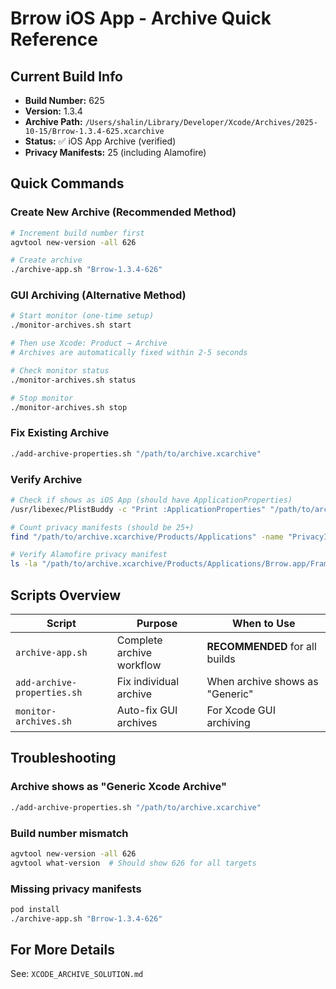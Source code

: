 # Brrow iOS App - Archive Quick Reference

## Current Build Info
- **Build Number:** 625
- **Version:** 1.3.4
- **Archive Path:** `/Users/shalin/Library/Developer/Xcode/Archives/2025-10-15/Brrow-1.3.4-625.xcarchive`
- **Status:** ✅ iOS App Archive (verified)
- **Privacy Manifests:** 25 (including Alamofire)

## Quick Commands

### Create New Archive (Recommended Method)
```bash
# Increment build number first
agvtool new-version -all 626

# Create archive
./archive-app.sh "Brrow-1.3.4-626"
```

### GUI Archiving (Alternative Method)
```bash
# Start monitor (one-time setup)
./monitor-archives.sh start

# Then use Xcode: Product → Archive
# Archives are automatically fixed within 2-5 seconds

# Check monitor status
./monitor-archives.sh status

# Stop monitor
./monitor-archives.sh stop
```

### Fix Existing Archive
```bash
./add-archive-properties.sh "/path/to/archive.xcarchive"
```

### Verify Archive
```bash
# Check if shows as iOS App (should have ApplicationProperties)
/usr/libexec/PlistBuddy -c "Print :ApplicationProperties" "/path/to/archive.xcarchive/Info.plist"

# Count privacy manifests (should be 25+)
find "/path/to/archive.xcarchive/Products/Applications" -name "PrivacyInfo.xcprivacy" | wc -l

# Verify Alamofire privacy manifest
ls -la "/path/to/archive.xcarchive/Products/Applications/Brrow.app/Frameworks/Alamofire.framework/Alamofire.bundle/PrivacyInfo.xcprivacy"
```

## Scripts Overview

| Script | Purpose | When to Use |
|--------|---------|-------------|
| `archive-app.sh` | Complete archive workflow | **RECOMMENDED** for all builds |
| `add-archive-properties.sh` | Fix individual archive | When archive shows as "Generic" |
| `monitor-archives.sh` | Auto-fix GUI archives | For Xcode GUI archiving |

## Troubleshooting

### Archive shows as "Generic Xcode Archive"
```bash
./add-archive-properties.sh "/path/to/archive.xcarchive"
```

### Build number mismatch
```bash
agvtool new-version -all 626
agvtool what-version  # Should show 626 for all targets
```

### Missing privacy manifests
```bash
pod install
./archive-app.sh "Brrow-1.3.4-626"
```

## For More Details
See: `XCODE_ARCHIVE_SOLUTION.md`
